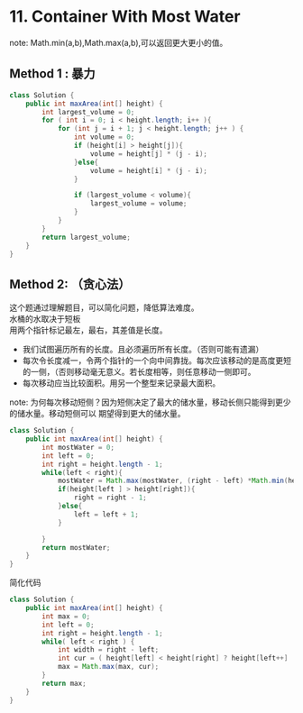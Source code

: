 # 11. Container With Most Water

note:
Math.min(a,b),Math.max(a,b),可以返回更大更小的值。

## Method 1 : 暴力

```Java
class Solution {
    public int maxArea(int[] height) {
        int largest_volume = 0;
        for ( int i = 0; i < height.length; i++ ){
            for (int j = i + 1; j < height.length; j++ ) {
                int volume = 0;
                if (height[i] > height[j]){
                    volume = height[j] * (j - i);
                }else{
                    volume = height[i] * (j - i);
                }

                if (largest_volume < volume){
                    largest_volume = volume;
                }
            }
        }
        return largest_volume;
    }
}
```

## Method 2: （贪心法）

这个题通过理解题目，可以简化问题，降低算法难度。<br>
水桶的水取决于短板<br>
用两个指针标记最左，最右，其差值是长度。

- 我们试图遍历所有的长度。且必须遍历所有长度。（否则可能有遗漏）
- 每次令长度减一，令两个指针的一个向中间靠拢。每次应该移动的是高度更短的一侧，（否则移动毫无意义。若长度相等，则任意移动一侧即可。
- 每次移动应当比较面积。用另一个整型来记录最大面积。

note: 为何每次移动短侧？因为短侧决定了最大的储水量，移动长侧只能得到更少的储水量。移动短侧可以
期望得到更大的储水量。

```Java
class Solution {
    public int maxArea(int[] height) {
        int mostWater = 0;
        int left = 0;
        int right = height.length - 1;
        while(left < right){
            mostWater = Math.max(mostWater, (right - left) *Math.min(height[left],height[right]));
            if(height[left ] > height[right]){
                right = right - 1;
            }else{
                left = left + 1;
            }

        }
        return mostWater;
    }
}
```

简化代码

```java
class Solution {
    public int maxArea(int[] height) {
        int max = 0;
        int left = 0;
        int right = height.length - 1;
        while( left < right ) {
            int width = right - left;
            int cur = ( height[left] < height[right] ? height[left++] : height[right--] )* width;
            max = Math.max(max, cur);
        }
        return max;
    }
}
```
